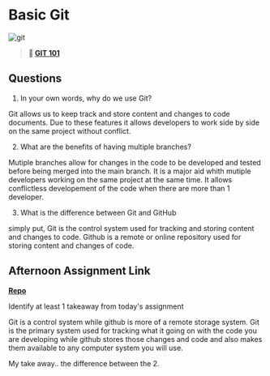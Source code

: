 # Basic Git

![git](https://git-scm.com/images/branching-illustration@2x.png)

> **📖 [GIT 101](https://codeworksacademy.com/fs-student-guide/resources/wk1/01-GIT)**

## Questions

1. In your own words, why do we use Git?

Git allows us to keep track and store content and changes to code documents. Due to these features it allows developers to work side by side on the same project without conflict.

2. What are the benefits of having multiple branches?

Mutiple branches allow for changes in the code to be developed and tested before being merged into the main branch. It is a major aid whith mutiple developers working on the same project at the same time. It allows conflictless developement of the code when there are more than 1 developer. 

3. What is the difference between Git and GitHub

simply put, Git is the control system used for tracking and storing content and changes to code. Github is a remote or online repository used for storing content and changes of code.

## Afternoon Assignment Link

**[Repo](https://github.com/GregBullington/<ASSIGNMENT_REPO>)**

Identify at least 1 takeaway from today's assignment

Git is a control system while github is more of a remote storage system. Git is the primary system used for tracking what it going on with the code you are developing while github stores those changes and code and also makes them available to any computer system you will use. 

My take away.. the difference between the 2.